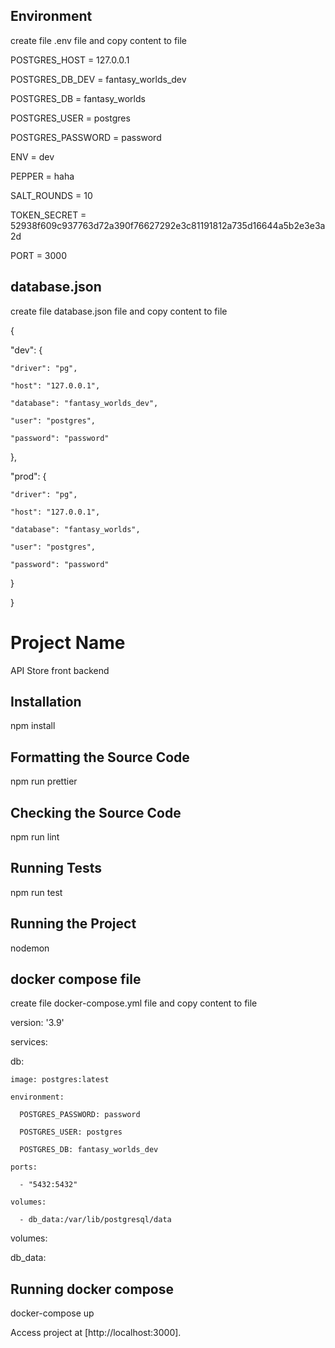 ## Environment
create file .env file and copy content to file

POSTGRES_HOST = 127.0.0.1

POSTGRES_DB_DEV = fantasy_worlds_dev

POSTGRES_DB = fantasy_worlds

POSTGRES_USER = postgres

POSTGRES_PASSWORD = password

ENV = dev

PEPPER = haha

SALT_ROUNDS = 10

TOKEN_SECRET = 52938f609c937763d72a390f76627292e3c81191812a735d16644a5b2e3e3a2d

PORT = 3000

## database.json
create file database.json file and copy content to file

{

  "dev": {

    "driver": "pg",

    "host": "127.0.0.1",

    "database": "fantasy_worlds_dev",

    "user": "postgres",

    "password": "password"

  },

  "prod": {

    "driver": "pg",

    "host": "127.0.0.1",

    "database": "fantasy_worlds",

    "user": "postgres",

    "password": "password"

  }

}
# Project Name
API Store front backend

## Installation
npm install

## Formatting the Source Code
npm run prettier

## Checking the Source Code
npm run lint

## Running Tests

npm run test

## Running the Project

nodemon

## docker compose file
create file docker-compose.yml file and copy content to file

version: '3.9'

services:

  db:

    image: postgres:latest

    environment:

      POSTGRES_PASSWORD: password

      POSTGRES_USER: postgres

      POSTGRES_DB: fantasy_worlds_dev

    ports:

      - "5432:5432"

    volumes:

      - db_data:/var/lib/postgresql/data

volumes:

  db_data:

## Running docker compose
docker-compose up


Access project at [http://localhost:3000].

